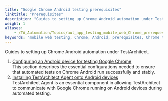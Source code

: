 ```yaml
--- 
title: "Google Chrome Android testing prerequisites"
linktitle: "Prerequisites"
description: "Guides to setting up Chrome Android automation under TestArchitect."
weight: 1
aliases: 
    - /TA_Automation/Topics/aut_app_testing_mobile_web_Chrome_prerequesites.html
keywords: "mobile web testing, Chrome, Android, prerequisites, Chrome testing, Android"
---
```


Guides to setting up Chrome Android automation under TestArchitect.

1.  [Configuring an Android device for testing Google Chrome](/TA_Automation/Topics/aut_app_testing_mobile_web_Android_configurations.html)  
This section describes the essential configurations needed to ensure that automated tests on Chrome Android run successfully and stably.
2.  [Installing TestArchitect Agent onto Android devices](/TA_Automation/Topics/aut_app_testing_mobile_web_Chrome_installing_TA_Agent.html)  
TestArchitect Agent is an essential component in allowing TestArchitect to communicate with Google Chrome running on Android devices during automated testing.



